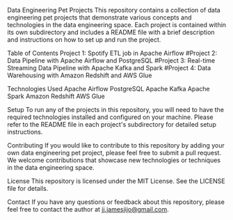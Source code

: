 Data Engineering Pet Projects
This repository contains a collection of data engineering pet projects that demonstrate various concepts and technologies in the data engineering space. Each project is contained within its own subdirectory and includes a README file with a brief description and instructions on how to set up and run the project.

Table of Contents
Project 1: Spotify ETL job in Apache Airflow
#Project 2: Data Pipeline with Apache Airflow and PostgreSQL
#Project 3: Real-time Streaming Data Pipeline with Apache Kafka and Spark
#Project 4: Data Warehousing with Amazon Redshift and AWS Glue


Technologies Used
Apache Airflow
PostgreSQL
Apache Kafka
Apache Spark
Amazon Redshift
AWS Glue

Setup
To run any of the projects in this repository, you will need to have the required technologies installed and configured on your machine. Please refer to the README file in each project's subdirectory for detailed setup instructions.

Contributing
If you would like to contribute to this repository by adding your own data engineering pet project, please feel free to submit a pull request. We welcome contributions that showcase new technologies or techniques in the data engineering space.

License
This repository is licensed under the MIT License. See the LICENSE file for details.

Contact
If you have any questions or feedback about this repository, please feel free to contact the author at jj.jamesjijo@gmail.com.
